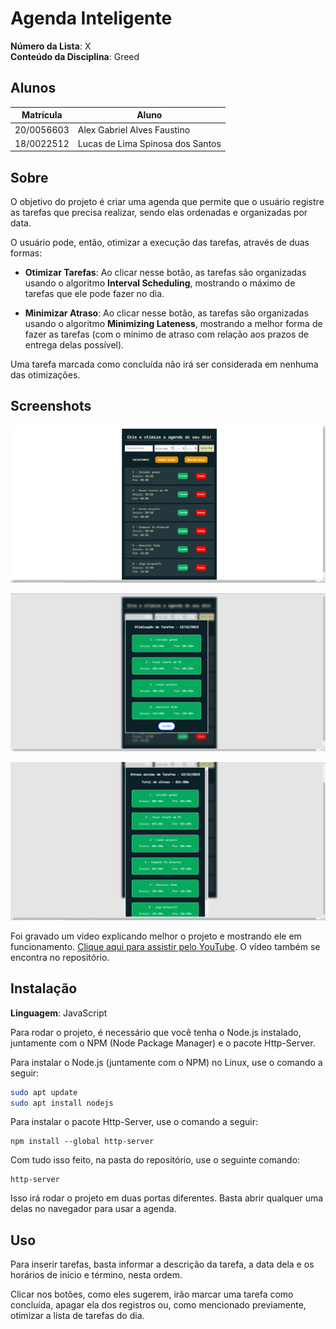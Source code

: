 # Agenda Inteligente

**Número da Lista**: X<br>
**Conteúdo da Disciplina**: Greed<br>

## Alunos
|Matrícula | Aluno |
| -- | -- |
| 20/0056603 |  Alex Gabriel Alves Faustino      |
| 18/0022512 |  Lucas de Lima Spinosa dos Santos |

## Sobre 

O objetivo do projeto é criar uma agenda que permite que o usuário registre as tarefas que precisa realizar, sendo elas ordenadas e organizadas por data.

O usuário pode, então, otimizar a execução das tarefas, através de duas formas:

- **Otimizar Tarefas**: Ao clicar nesse botão, as tarefas são organizadas usando o algoritmo **Interval Scheduling**, mostrando o máximo de tarefas que ele pode fazer no dia.

- **Minimizar Atraso**: Ao clicar nesse botão, as tarefas são organizadas usando o algoritmo **Minimizing Lateness**, mostrando a melhor forma de fazer as tarefas (com o mínimo de atraso com relação aos prazos de entrega delas possível).

Uma tarefa marcada como concluída não irá ser considerada em nenhuma das otimizações.


## Screenshots

![](./screenshots/Tela%20Inicial.png)

![](./screenshots/Interval%20Scheduling.png)

![](./screenshots/Minimizing%20Lateness.png)


Foi gravado um vídeo explicando melhor o projeto e mostrando ele em funcionamento. [Clique aqui para assistir pelo YouTube](https://youtu.be/LzrJBqhbwQU). O vídeo também se encontra no repositório.

## Instalação 
**Linguagem**: JavaScript<br>

Para rodar o projeto, é necessário que você tenha o Node.js instalado, juntamente com o NPM (Node Package Manager) e o pacote Http-Server.

Para instalar o Node.js (juntamente com o NPM) no Linux, use o comando a seguir:

```bash
sudo apt update
sudo apt install nodejs
```

Para instalar o pacote Http-Server, use o comando a seguir:

```
npm install --global http-server
```

Com tudo isso feito, na pasta do repositório, use o seguinte comando:

```
http-server
```

Isso irá rodar o projeto em duas portas diferentes. Basta abrir qualquer uma delas no navegador para usar a agenda.


## Uso 

Para inserir tarefas, basta informar a descrição da tarefa, a data dela e os horários de início e término, nesta ordem.

Clicar nos botões, como eles sugerem, irão marcar uma tarefa como concluída, apagar ela dos registros ou, como mencionado previamente, otimizar a lista de tarefas do dia.
